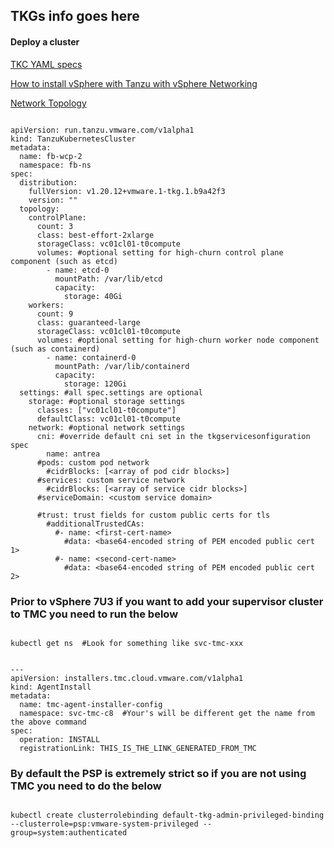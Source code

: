 ## TKGs info goes here


#### Deploy a cluster

[TKC YAML specs](https://docs.vmware.com/en/VMware-vSphere/7.0/vmware-vsphere-with-tanzu/GUID-B1034373-8C38-4FE2-9517-345BF7271A1E.html#GUID-B1034373-8C38-4FE2-9517-345BF7271A1E__section_kgn_h31_3pb)

[How to install vSphere with Tanzu with vSphere Networking](https://little-stuff.com/2020/10/07/how-to-install-vsphere-with-tanzu-with-vsphere-networking/)


[Network Topology](https://docs.vmware.com/en/VMware-vSphere/7.0/vmware-vsphere-with-tanzu/GUID-489A842E-1A74-4A94-BC7F-354BDB780751.html)
````

apiVersion: run.tanzu.vmware.com/v1alpha1
kind: TanzuKubernetesCluster
metadata:
  name: fb-wcp-2
  namespace: fb-ns
spec:
  distribution:
    fullVersion: v1.20.12+vmware.1-tkg.1.b9a42f3
    version: "" 
  topology:                               
    controlPlane:
      count: 3
      class: best-effort-2xlarge
      storageClass: vc01cl01-t0compute
      volumes: #optional setting for high-churn control plane component (such as etcd)
        - name: etcd-0
          mountPath: /var/lib/etcd
          capacity:
            storage: 40Gi 
    workers:                              
      count: 9
      class: guaranteed-large
      storageClass: vc01cl01-t0compute
      volumes: #optional setting for high-churn worker node component (such as containerd)
        - name: containerd-0
          mountPath: /var/lib/containerd
          capacity:
            storage: 120Gi             
  settings: #all spec.settings are optional
    storage: #optional storage settings
      classes: ["vc01cl01-t0compute"]
      defaultClass: vc01cl01-t0compute
    network: #optional network settings
      cni: #override default cni set in the tkgservicesonfiguration spec
        name: antrea
      #pods: custom pod network
        #cidrBlocks: [<array of pod cidr blocks>]
      #services: custom service network
        #cidrBlocks: [<array of service cidr blocks>]
      #serviceDomain: <custom service domain>
      
      #trust: trust fields for custom public certs for tls
        #additionalTrustedCAs:
          #- name: <first-cert-name>
            #data: <base64-encoded string of PEM encoded public cert 1>
          #- name: <second-cert-name>
            #data: <base64-encoded string of PEM encoded public cert 2>

````


### Prior to vSphere 7U3 if you want to add your supervisor cluster to TMC you need to run the below


````

kubectl get ns  #Look for something like svc-tmc-xxx

````

````

---
apiVersion: installers.tmc.cloud.vmware.com/v1alpha1
kind: AgentInstall
metadata:
  name: tmc-agent-installer-config
  namespace: svc-tmc-c8  #Your's will be different get the name from the above command
spec:
  operation: INSTALL
  registrationLink: THIS_IS_THE_LINK_GENERATED_FROM_TMC

````

### By default the PSP is extremely strict so if you are not using TMC you need to do the below

````

kubectl create clusterrolebinding default-tkg-admin-privileged-binding --clusterrole=psp:vmware-system-privileged --group=system:authenticated

````
